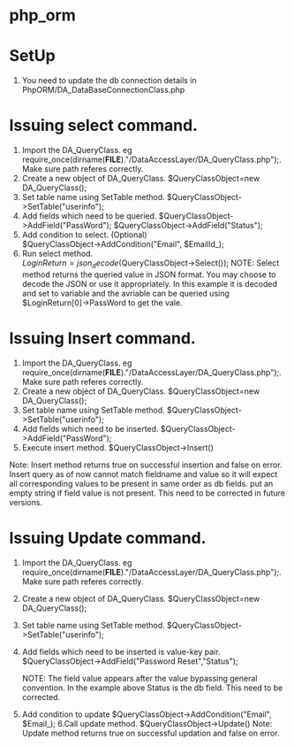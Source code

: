 # php_orm
# SetUp
1. You need to update the db connection details in PhpORM/DA_DataBaseConnectionClass.php

# Issuing select command.
1. Import the DA_QueryClass. eg require_once(dirname(__FILE__)."/DataAccessLayer/DA_QueryClass.php");. Make sure path referes correctly.
2. Create a new object of DA_QueryClass.
    $QueryClassObject=new DA_QueryClass();
3. Set table name using SetTable method.
  $QueryClassObject->SetTable("userinfo");
4. Add fields which need to be queried.
        $QueryClassObject->AddField("PassWord");
        $QueryClassObject->AddField("Status");
5. Add condition to select. (Optional)        
        $QueryClassObject->AddCondition("Email", $EmailId_);
6.  Run select method.       
        $LoginReturn=json_decode($QueryClassObject->Select());
NOTE: Select method returns the queried value in JSON format. You may choose to decode the JSON or use it appropriately. In this example it is decoded and set to variable and the avriable can be queried using $LoginReturn[0]->PassWord to get the vale.

# Issuing Insert command.
1. Import the DA_QueryClass. eg require_once(dirname(__FILE__)."/DataAccessLayer/DA_QueryClass.php");. Make sure path referes correctly.
2. Create a new object of DA_QueryClass.
    $QueryClassObject=new DA_QueryClass();
3. Set table name using SetTable method.
  $QueryClassObject->SetTable("userinfo");
4. Add fields which need to be inserted.
        $QueryClassObject->AddField("PassWord");
5. Execute insert method.
        $QueryClassObject->Insert()
        
Note: Insert method returns true on successful insertion and false on error. Insert query as of now cannot match fieldname and value so it will expect all corresponding values to be present in same order as db fields. put an empty string if field value is not present. This need to be corrected in future versions.

# Issuing Update command.
1. Import the DA_QueryClass. eg require_once(dirname(__FILE__)."/DataAccessLayer/DA_QueryClass.php");. Make sure path referes correctly.
2. Create a new object of DA_QueryClass.
    $QueryClassObject=new DA_QueryClass();
3. Set table name using SetTable method.
  $QueryClassObject->SetTable("userinfo");
4. Add fields which need to be inserted is value-key pair.
	$QueryClassObject->AddField("Password Reset","Status");
	
	NOTE: The field value appears after the value bypassing general convention. In the example above Status is the db field. This need to be corrected.
 5. Add condition to update
 $QueryClassObject->AddCondition("Email", $Email_);
 6.Call update method.
            $QueryClassObject->Update()
Note: Update method returns true on successful updation and false on error.

